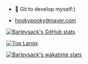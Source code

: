 - 👋 Git to develop myself:)

- hookypooky@naver.com

[![Barleysack's GitHub stats](https://github-readme-stats.vercel.app/api?username=barleysack)](https://github.com/anuraghazra/github-readme-stats)

[![Top Langs](https://github-readme-stats.vercel.app/api/top-langs/?username=barleysack)](https://github.com/anuraghazra/github-readme-stats)

[![Barleysack's wakatime stats](https://github-readme-stats.vercel.app/api/wakatime?username=barleysack)](https://github.com/anuraghazra/github-readme-stats)
